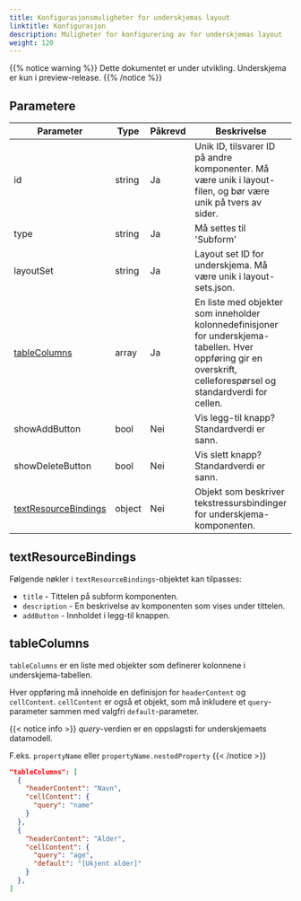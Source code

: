 ```yaml
---
title: Konfigurasjonsmuligheter for underskjemas layout
linktitle: Konfigurasjon
description: Muligheter for konfigurering av for underskjemas layout
weight: 120
---
```


{{% notice warning  %}}
Dette dokumentet er under utvikling. Underskjema er kun i preview-release.
{{% /notice %}}

## Parametere

| Parameter                                     | Type   | Påkrevd | Beskrivelse                                                                                                                                                        |
| --------------------------------------------- | ------ | ------- | ------------------------------------------------------------------------------------------------------------------------------------------------------------------ |
| id                                            | string | Ja      | Unik ID, tilsvarer ID på andre komponenter. Må være unik i layout-filen, og bør være unik på tvers av sider.                                                       |
| type                                          | string | Ja      | Må settes til 'Subform'                                                                                                                                            |
| layoutSet                                     | string | Ja      | Layout set ID for underskjema. Må være unik i layout-sets.json.                                                                                                    |
| [tableColumns](#tablecolumns)                 | array  | Ja      | En liste med objekter som inneholder kolonnedefinisjoner for underskjema-tabellen. Hver oppføring gir en overskrift, celleforespørsel og standardverdi for cellen. |
| showAddButton                                 | bool   | Nei     | Vis legg-til knapp? Standardverdi er sann.                                                                                                                         |
| showDeleteButton                              | bool   | Nei     | Vis slett knapp? Standardverdi er sann.                                                                                                                            |
| [textResourceBindings](#textresourcebindings) | object | Nei     | Objekt som beskriver tekstressursbindinger for underskjema-komponenten.                                                                                            |

## textResourceBindings

Følgende nøkler i `textResourceBindings`-objektet kan tilpasses:

- `title` - Tittelen på subform komponenten.
- `description` - En beskrivelse av komponenten som vises under tittelen.
- `addButton` - Innholdet i legg-til knappen.

## tableColumns

`tableColumns` er en liste med objekter som definerer kolonnene i underskjema-tabellen.

Hver oppføring må inneholde en definisjon for `headerContent` og `cellContent`. `cellContent` er også et objekt, som må inkludere et `query`-parameter sammen med valgfri `default`-parameter.

{{< notice info >}}
_query_-verdien er en oppslagsti for underskjemaets datamodell.

F.eks. `propertyName` eller `propertyName.nestedProperty`
{{< /notice >}}

```json
"tableColumns": [
  {
    "headerContent": "Navn",
    "cellContent": {
      "query": "name"
    }
  },
  {
    "headerContent": "Alder",
    "cellContent": {
      "query": "age",
      "default": "[Ukjent alder]"
    }
  },
]
```
